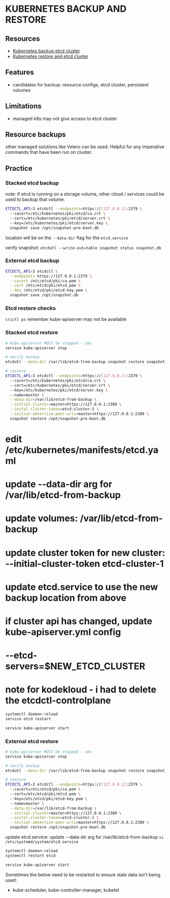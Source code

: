 # KUBERNETES BACKUP AND RESTORE

## Resources

- [Kubernetes backup etcd cluster](https://kubernetes.io/docs/tasks/administer-cluster/configure-upgrade-etcd/#backing-up-an-etcd-cluster)
- [Kubernetes restore and etcd cluster](https://kubernetes.io/docs/tasks/administer-cluster/configure-upgrade-etcd/#restoring-an-etcd-cluster)

## Features

- candidates for backup: resource configs, etcd cluster, persistent volumes

## Limitations

- managed k8s may not give access to etcd cluster

## Resource backups
other managed solutions like Velero can be used. Helpful for any imperative commands that have been run on cluster.

## Practice

### Stacked etcd backup
note: if etcd is running on a storage volume, other cloud / services could be used to backup that volume.

```sh
ETCDCTL_API=3 etcdctl --endpoints=https://[127.0.0.1]:2379 \ 
  --cacert=/etc/kubernetes/pki/etcd/ca.crt \ 
  --cert=/etc/kubernetes/pki/etcd/server.crt \ 
  --key=/etc/kubernetes/pki/etcd/server.key \ 
  snapshot save /opt/snapshot-pre-boot.db 
```

location will be on the `--data-dir` flag for the `etcd.service`

verify snapshot: `etcdutl --write-out=table snapshot status snapshot.db`

### External etcd backup

```sh
ETCDCTL_API=3 etcdctl \
  --endpoints https://127.0.0.1:2379 \
  --cacert /etc/etcd/pki/ca.pem \
  --cert /etc/etcd/pki/etcd.pem \
  --key /etc/etcd/pki/etcd-key.pem \
  snapshot save /opt/snapshot.db
```

### Etcd restore checks

`crictl ps` remember kube-apiserver may not be available

### Stacked etcd restore

```sh
# kube-apiserver MUST be stopped - obv
service kube-apiserver stop

# verify backup
etcdutl --data-dir /var/lib/etcd-from-backup snapshot restore snapshot.db
```

```sh
# restore
ETCDCTL_API=3 etcdctl --endpoints=https://[127.0.0.1]:2379 \ 
  --cacert=/etc/kubernetes/pki/etcd/ca.crt \ 
  --cert=/etc/kubernetes/pki/etcd/server.crt \ 
  --key=/etc/kubernetes/pki/etcd/server.key \ 
  --name=master \
  --data-dir=/var/lib/etcd-from-backup \
  --initial-cluster=master=https://127.0.0.1:2380 \
  --inital-cluster-token=etcd-cluster-1 \
  --initial-advertise-peer-urls=master=https://127.0.0.1:2380 \
  snapshot restore /opt/snapshot-pre-boot.db 
```

# edit /etc/kubernetes/manifests/etcd.yaml
# update --data-dir arg for /var/lib/etcd-from-backup
# update volumes: /var/lib/etcd-from-backup
# update cluster token for new cluster: --initial-cluster-token etcd-cluster-1

# update etcd.service to use the new backup location from above
# if cluster api has changed, update kube-apiserver.yml config
# --etcd-servers=$NEW_ETCD_CLUSTER
# note for kodekloud - i had to delete the etcdctl-controlplane
```sh
systemctl daemon-reload
service etcd restart

service kube-apiserver start
```

### External etcd restore

```sh
# kube-apiserver MUST be stopped - obv
service kube-apiserver stop

# verify backup
etcdutl --data-dir /var/lib/etcd-from-backup snapshot restore snapshot.db
```

```sh
# restore
ETCDCTL_API=3 etcdctl --endpoints=https://[127.0.0.1]:2379 \ 
  --cacert=/etc/etcd/pki/ca.pem \ 
  --cert=/etc/etcd/pki/etcd.pem \ 
  --key=/etc/etcd/pki/etcd-key.pem \ 
  --name=master \
  --data-dir=/var/lib/etcd-from-backup \
  --initial-cluster=master=https://127.0.0.1:2380 \
  --inital-cluster-token=etcd-cluster-1 \
  --initial-advertise-peer-urls=master=https://127.0.0.1:2380 \
  snapshot restore /opt/snapshot-pre-boot.db 
```

update etcd.service: update --data-dir arg for /var/lib/etcd-from-backup
`vi /etc/systemd/system/etcd.service`

```sh
systemctl daemon-reload
systemctl restart etcd

service kube-apiserver start
```

Sometimes the below need to be restarted to ensure stale data isn't being used:
- kube-scheduler, kube-controller-manager, kubelet